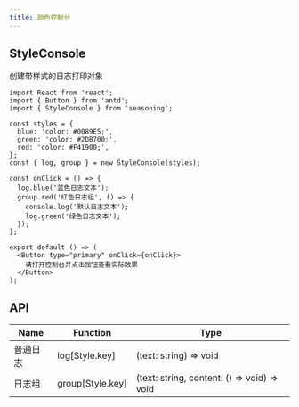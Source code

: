 ```yaml
---
title: 颜色控制台
---
```


## StyleConsole

创建带样式的日志打印对象

```tsx
import React from 'react';
import { Button } from 'antd';
import { StyleConsole } from 'seasoning';

const styles = {
  blue: 'color: #0089E5;',
  green: 'color: #2DB700;',
  red: 'color: #F41900;',
};
const { log, group } = new StyleConsole(styles);

const onClick = () => {
  log.blue('蓝色日志文本');
  group.red('红色日志组', () => {
    console.log('默认日志文本');
    log.green('绿色日志文本');
  });
};

export default () => (
  <Button type="primary" onClick={onClick}>
    请打开控制台并点击按钮查看实际效果
  </Button>
);
```

## API

| Name     | Function         | Type                                        |
| -------- | ---------------- | ------------------------------------------- |
| 普通日志 | log[Style.key]   | (text: string) => void                      |
| 日志组   | group[Style.key] | (text: string, content: () => void) => void |

